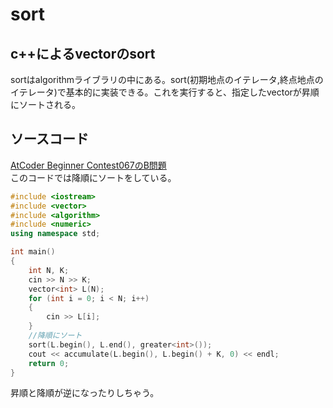 # sort

## c++によるvectorのsort
sortはalgorithmライブラリの中にある。sort(初期地点のイテレータ,終点地点のイテレータ)で基本的に実装できる。これを実行すると、指定したvectorが昇順にソートされる。

## ソースコード
[AtCoder Beginner Contest067のB問題](https://atcoder.jp/contests/abc067/tasks/abc067_b)  
このコードでは降順にソートをしている。
~~~c++
#include <iostream>
#include <vector>
#include <algorithm>
#include <numeric>
using namespace std;

int main()
{
    int N, K;
    cin >> N >> K;
    vector<int> L(N);
    for (int i = 0; i < N; i++)
    {
        cin >> L[i];
    }
    //降順にソート
    sort(L.begin(), L.end(), greater<int>());
    cout << accumulate(L.begin(), L.begin() + K, 0) << endl;
    return 0;
}
~~~
昇順と降順が逆になったりしちゃう。
